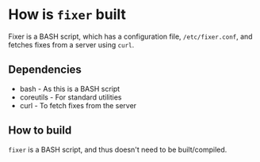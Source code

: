 # How is `fixer` built

Fixer is a BASH script, which has a configuration file, `/etc/fixer.conf`, and fetches fixes from a server using `curl`.

## Dependencies
* bash - As this is a BASH script
* coreutils - For standard utilities
* curl - To fetch fixes from the server

## How to build
`fixer` is a BASH script, and thus doesn't need to be built/compiled.
